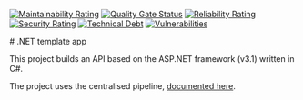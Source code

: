 [![Maintainability Rating](https://sonar-dgt.eni.com/api/project_badges/measure?project=templates-hello-react&metric=sqale_rating)](https://sonar-dgt.eni.com/dashboard?id=templates-hello-react)
[![Quality Gate Status](https://sonar-dgt.eni.com/api/project_badges/measure?project=templates-hello-react&metric=alert_status)](https://sonar-dgt.eni.com/dashboard?id=templates-hello-react)
[![Reliability Rating](https://sonar-dgt.eni.com/api/project_badges/measure?project=templates-hello-react&metric=reliability_rating)](https://sonar-dgt.eni.com/dashboard?id=templates-hello-react)
[![Security Rating](https://sonar-dgt.eni.com/api/project_badges/measure?project=templates-hello-react&metric=security_rating)](https://sonar-dgt.eni.com/dashboard?id=templates-hello-react)
[![Technical Debt](https://sonar-dgt.eni.com/api/project_badges/measure?project=templates-hello-react&metric=sqale_index)](https://sonar-dgt.eni.com/dashboard?id=templates-hello-react)
[![Vulnerabilities](https://sonar-dgt.eni.com/api/project_badges/measure?project=templates-hello-react&metric=vulnerabilities)](https://sonar-dgt.eni.com/dashboard?id=templates-hello-react)

# .NET template app

This project builds an API based on the ASP.NET framework (v3.1) written in C#.

The project uses the centralised pipeline, [documented here](https://gitlab-dgt.eni.com/library/public/templates/pipelines/pages/).
